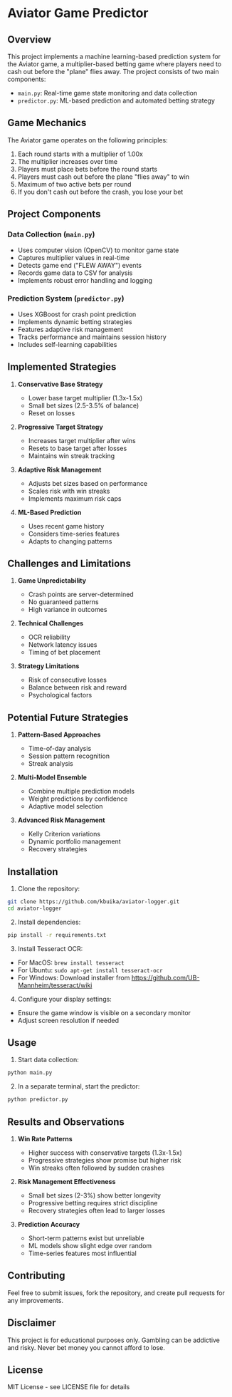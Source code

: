# Aviator Game Predictor

## Overview
This project implements a machine learning-based prediction system for the Aviator game, a multiplier-based betting game where players need to cash out before the "plane" flies away. The project consists of two main components:
- `main.py`: Real-time game state monitoring and data collection
- `predictor.py`: ML-based prediction and automated betting strategy

## Game Mechanics
The Aviator game operates on the following principles:
1. Each round starts with a multiplier of 1.00x
2. The multiplier increases over time
3. Players must place bets before the round starts
4. Players must cash out before the plane "flies away" to win
5. Maximum of two active bets per round
6. If you don't cash out before the crash, you lose your bet

## Project Components

### Data Collection (`main.py`)
- Uses computer vision (OpenCV) to monitor game state
- Captures multiplier values in real-time
- Detects game end ("FLEW AWAY") events
- Records game data to CSV for analysis
- Implements robust error handling and logging

### Prediction System (`predictor.py`)
- Uses XGBoost for crash point prediction
- Implements dynamic betting strategies
- Features adaptive risk management
- Tracks performance and maintains session history
- Includes self-learning capabilities

## Implemented Strategies

1. **Conservative Base Strategy**
   - Lower base target multiplier (1.3x-1.5x)
   - Small bet sizes (2.5-3.5% of balance)
   - Reset on losses

2. **Progressive Target Strategy**
   - Increases target multiplier after wins
   - Resets to base target after losses
   - Maintains win streak tracking

3. **Adaptive Risk Management**
   - Adjusts bet sizes based on performance
   - Scales risk with win streaks
   - Implements maximum risk caps

4. **ML-Based Prediction**
   - Uses recent game history
   - Considers time-series features
   - Adapts to changing patterns

## Challenges and Limitations

1. **Game Unpredictability**
   - Crash points are server-determined
   - No guaranteed patterns
   - High variance in outcomes

2. **Technical Challenges**
   - OCR reliability
   - Network latency issues
   - Timing of bet placement

3. **Strategy Limitations**
   - Risk of consecutive losses
   - Balance between risk and reward
   - Psychological factors

## Potential Future Strategies

1. **Pattern-Based Approaches**
   - Time-of-day analysis
   - Session pattern recognition
   - Streak analysis

2. **Multi-Model Ensemble**
   - Combine multiple prediction models
   - Weight predictions by confidence
   - Adaptive model selection

3. **Advanced Risk Management**
   - Kelly Criterion variations
   - Dynamic portfolio management
   - Recovery strategies

## Installation

1. Clone the repository:
```bash
git clone https://github.com/kbuika/aviator-logger.git
cd aviator-logger
```

2. Install dependencies:
```bash
pip install -r requirements.txt
```

3. Install Tesseract OCR:
- For MacOS: `brew install tesseract`
- For Ubuntu: `sudo apt-get install tesseract-ocr`
- For Windows: Download installer from https://github.com/UB-Mannheim/tesseract/wiki

4. Configure your display settings:
- Ensure the game window is visible on a secondary monitor
- Adjust screen resolution if needed

## Usage

1. Start data collection:
```bash
python main.py
```

2. In a separate terminal, start the predictor:
```bash
python predictor.py
```

## Results and Observations

1. **Win Rate Patterns**
   - Higher success with conservative targets (1.3x-1.5x)
   - Progressive strategies show promise but higher risk
   - Win streaks often followed by sudden crashes

2. **Risk Management Effectiveness**
   - Small bet sizes (2-3%) show better longevity
   - Progressive betting requires strict discipline
   - Recovery strategies often lead to larger losses

3. **Prediction Accuracy**
   - Short-term patterns exist but unreliable
   - ML models show slight edge over random
   - Time-series features most influential

## Contributing
Feel free to submit issues, fork the repository, and create pull requests for any improvements.

## Disclaimer
This project is for educational purposes only. Gambling can be addictive and risky. Never bet money you cannot afford to lose.

## License
MIT License - see LICENSE file for details 